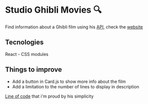 # Studio Ghibli Movies 🔍
Find information about a Ghibli film using his [API](https://ghibliapi.herokuapp.com/#section/Studio-Ghibli-API), check the [website](https://ghibli.dexco.cl/)

## Tecnologies
React - CSS modules

## Things to improve
- Add a button in Card.js to show more info about the film
- Add a limitation to the number of lines to display in description

[Line of code](https://github.com/seba-nuo/ghibli/blob/main/src/App.js#L14) that i'm proud by his simplicity
